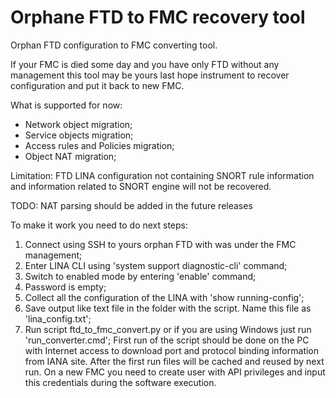 # Orphane FTD to FMC recovery tool 
Orphan FTD configuration to FMC converting tool.

If your FMC is died some day and you have only FTD without any management this tool may be yours last hope instrument to recover configuration and put it back to new FMC.

What is supported for now:
 - Network object migration;
 - Service objects migration;
 - Access rules and Policies migration;
 - Object NAT migration;

Limitation:
FTD LINA configuration not containing SNORT rule information and information related to SNORT engine will not be recovered.

TODO:
NAT parsing should be added in the future releases

To make it work you need to do next steps:
1) Connect using SSH to yours orphan FTD with was under the FMC management;
2) Enter LINA CLI using 'system support diagnostic-cli' command;
3) Switch to enabled mode by entering 'enable' command;
4) Password is empty;
5) Collect all the configuration of the LINA with 'show running-config';
6) Save output like text file in the folder with the script. Name this file as 'lina_config.txt';
7) Run script ftd_to_fmc_convert.py or if you are using Windows just run 'run_converter.cmd';
First run of the script should be done on the PC with Internet access to download port and protocol binding information from IANA site. After the first run files will be cached and reused by next run.
On a new FMC you need to create user with API privileges and input this credentials during the software execution.


